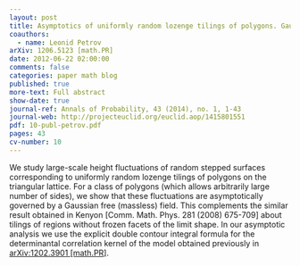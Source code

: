 ```yaml
---
layout: post
title: Asymptotics of uniformly random lozenge tilings of polygons. Gaussian free field
coauthors:
  - name: Leonid Petrov
arXiv: 1206.5123 [math.PR]
date: 2012-06-22 02:00:00
comments: false
categories: paper math blog
published: true
more-text: Full abstract
show-date: true
journal-ref: Annals of Probability, 43 (2014), no. 1, 1-43
journal-web: http://projecteuclid.org/euclid.aop/1415801551
pdf: 10-publ-petrov.pdf
pages: 43
cv-number: 10
---
```


We study large-scale height fluctuations of random stepped surfaces corresponding to uniformly random lozenge tilings of polygons on the triangular lattice.<!--more--> For a class of polygons (which allows arbitrarily large number of sides), we show that these fluctuations are asymptotically governed by a Gaussian free (massless) field. This complements the similar result obtained in Kenyon [Comm. Math. Phys. 281 (2008) 675-709] about tilings of regions without frozen facets of the limit shape. In our asymptotic analysis we use the explicit double contour integral formula for the determinantal correlation kernel of the model obtained previously in [arXiv:1202.3901 [math.PR]](https://arxiv.org/abs/1202.3901).

